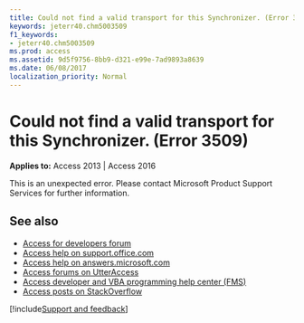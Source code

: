 ```yaml
---
title: Could not find a valid transport for this Synchronizer. (Error 3509)
keywords: jeterr40.chm5003509
f1_keywords:
- jeterr40.chm5003509
ms.prod: access
ms.assetid: 9d5f9756-8bb9-d321-e99e-7ad9893a8639
ms.date: 06/08/2017
localization_priority: Normal
---
```



# Could not find a valid transport for this Synchronizer. (Error 3509)

  

**Applies to:** Access 2013 | Access 2016

This is an unexpected error. Please contact Microsoft Product Support Services for further information.

## See also

- [Access for developers forum](https://social.msdn.microsoft.com/Forums/office/home?forum=accessdev)
- [Access help on support.office.com](https://support.office.com/search/results?query=Access)
- [Access help on answers.microsoft.com](https://answers.microsoft.com/)
- [Access forums on UtterAccess](https://www.utteraccess.com/forum/index.php?act=idx)
- [Access developer and VBA programming help center (FMS)](https://www.fmsinc.com/MicrosoftAccess/developer/)
- [Access posts on StackOverflow](https://stackoverflow.com/questions/tagged/ms-access)

[!include[Support and feedback](~/includes/feedback-boilerplate.md)]